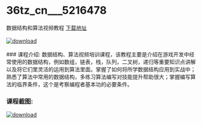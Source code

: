 # 36tz_cn___5216478
数据结构和算法视频教程
[下载地址](http://www.36tz.cn/article/5216478 "下载地址")
<br/></br>[![download](http://36tz.cn/muke_img/2020_11_1-113-300x196.png "下载地址")](http://www.36tz.cn/article/5216478 "下载地址")
<br/></br>### 课程介绍:
数据结构、算法视频培训课程，该教程主要是介绍在游戏开发中经常使用的数据结构，例如数组，链表，栈，队列，二叉树，递归等重要知识点讲解以及将它们里灵活的运用到算法里面。掌握了如何将所学数据结构应用到实战中；熟悉了算法中常用的数据结构，多练习算法编写对技能提升帮助很大；掌握编写算法的临界条件，这个是考察编程者基本功的必要条件。

### 课程截图:
[![download](http://36tz.cn/muke_img/2020_11_2-114.png "下载地址")](http://www.36tz.cn/article/5216478 "下载地址")
